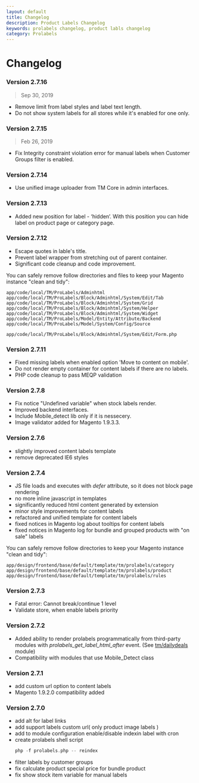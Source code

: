 ```yaml
---
layout: default
title: Changelog
description: Product Labels Changelog
keywords: prolabels changelog, product labls changelog
category: Prolabels
---
```


# Changelog

### Version 2.7.16

> Sep 30, 2019

 -  Remove limit from label styles and label text length.
 -  Do not show system labels for all stores while it's enabled for one only.

### Version 2.7.15

> Feb 26, 2019

 -  Fix Integrity constraint violation error for manual labels when Customer Groups filter is enabled.

### Version 2.7.14

  -  Use unified image uploader from TM Core in admin interfaces.

### Version 2.7.13

 -  Added new position for label - ‘hidden’. With this position you can hide label on product page or category page.

### Version 2.7.12

 -  Escape quotes in lable's title.
 -  Prevent label wrapper from stretching out of parent container.
 -  Significant code cleanup and code improvement.

You can safely remove follow directories and files to keep your Magento
instance "clean and tidy":

```
app/code/local/TM/ProLabels/Adminhtml
app/code/local/TM/ProLabels/Block/Adminhtml/System/Edit/Tab
app/code/local/TM/ProLabels/Block/Adminhtml/System/Grid
app/code/local/TM/ProLabels/Block/Adminhtml/System/Helper
app/code/local/TM/ProLabels/Block/Adminhtml/System/Widget
app/code/local/TM/ProLabels/Model/Entity/Attribute/Backend
app/code/local/TM/ProLabels/Model/System/Config/Source

app/code/local/TM/ProLabels/Block/Adminhtml/System/Edit/Form.php

```

### Version 2.7.11

 -  Fixed missing labels when enabled option 'Move to content on mobile'.
 -  Do not render empty container for content labels if there are no labels.
 -  PHP code cleanup to pass MEQP validation

### Version 2.7.8

 -  Fix notice "Undefined variable" when stock labels render.
 -  Improved backend interfaces.
 -  Include Mobile_detect lib only if it is nessecery.
 -  Image validator added for Magento 1.9.3.3.

### Version 2.7.6

 -  slightly improved content labels template
 -  remove deprecated IE6 styles

### Version 2.7.4

 -  JS file loads and executes with *defer* attribute, so it does not block
    page rendering
 -  no more inline javascript in templates
 -  significantly reduced html content generated by extension
 -  minor style improvements for content labels
 -  refactored and unified template for content labels
 -  fixed notices in Magento log about tooltips for content labels
 -  fixed notices in Magento log for bundle and grouped products with
    "on sale" labels

You can safely remove follow directories to keep your Magento instance "clean and tidy":

```
app/design/frontend/base/default/template/tm/prolabels/category
app/design/frontend/base/default/template/tm/prolabels/product
app/design/frontend/base/default/template/tm/prolabels/rules
```

### Version 2.7.3

 -  Fatal error: Cannot break/continue 1 level
 -  Validate store, when enable labels priority

### Version 2.7.2

 -  Added ability to render prolabels programmatically from third-party
    modules with *prolabels_get_label_html_after* event. (See
    [tm/dailydeals](https://github.com/tmhub/dailydeals) module)
 -  Compatibility with modules that use Mobile_Detect class

### Version 2.7.1

 -  add custom url option to content labels
 -  Magento 1.9.2.0 compatibility added

### Version 2.7.0

 -  add alt for label links
 -  add support labels custom url( only product image labels )
 -  add to module configuration enable/disable indexin label with cron
 -  create prolabels shell script
    ``` php
    php -f prolabels.php -- reindex
    ```
 -  filter labels by customer groups
 -  fix calculate product special price for bundle product
 -  fix show stock item variable for manual labels


